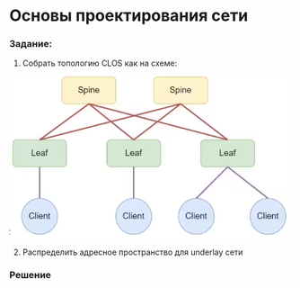 #  Основы проектирования сети 

###  Задание:

  1. Собрать топологию CLOS как на схеме:
  
  ![](CLOS.png)
  
  2. Распределить адресное пространство для underlay сети



### Решение

